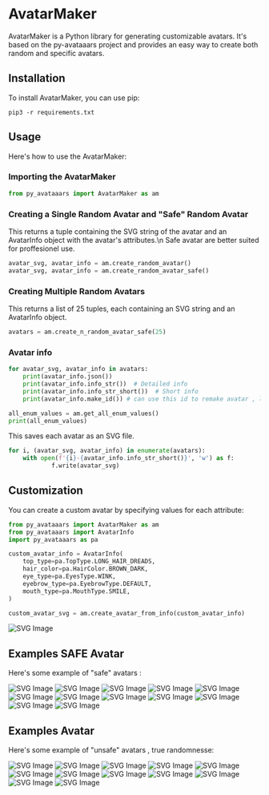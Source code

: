  # AvatarMaker

AvatarMaker is a Python library for generating customizable avatars. It's based on the py-avataaars project and provides an easy way to create both random and specific avatars.

## Installation

To install AvatarMaker, you can use pip:


```shell
pip3 -r requirements.txt
```

## Usage

Here's how to use the AvatarMaker:

### Importing the AvatarMaker

```python
from py_avataaars import AvatarMaker as am
```
### Creating a Single Random Avatar and "Safe" Random Avatar
This returns a tuple containing the SVG string of the avatar and an AvatarInfo object with the avatar's attributes.\n
Safe avatar are better suited for proffesionel use.

```python
avatar_svg, avatar_info = am.create_random_avatar()
avatar_svg, avatar_info = am.create_random_avatar_safe()

```
### Creating Multiple Random Avatars
This returns a list of 25 tuples, each containing an SVG string and an AvatarInfo object.

```python
avatars = am.create_n_random_avatar_safe(25)
```

### Avatar info

```python
for avatar_svg, avatar_info in avatars:
    print(avatar_info.json())
    print(avatar_info.info_str())  # Detailed info
    print(avatar_info.info_str_short())  # Short info
    print(avatar_info.make_id()) # can use this id to remake avatar , ligther to save in db

all_enum_values = am.get_all_enum_values()
print(all_enum_values)
```

This saves each avatar as an SVG file.

```python
for i, (avatar_svg, avatar_info) in enumerate(avatars):
    with open(f'{i}-{avatar_info.info_str_short()}', 'w') as f:
            f.write(avatar_svg)
```


## Customization

You can create a custom avatar by specifying values for each attribute:

```python
from py_avataaars import AvatarMaker as am
from py_avataaars import AvatarInfo
import py_avataaars as pa

custom_avatar_info = AvatarInfo(
    top_type=pa.TopType.LONG_HAIR_DREADS,
    hair_color=pa.HairColor.BROWN_DARK,
    eye_type=pa.EyesType.WINK,
    eyebrow_type=pa.EyebrowType.DEFAULT,
    mouth_type=pa.MouthType.SMILE,
)

custom_avatar_svg = am.create_avatar_from_info(custom_avatar_info)
```
![SVG Image](custom_avatar.svg)

## Examples SAFE Avatar
Here's some example of "safe" avatars : 

![SVG Image](/example/0.svg)
![SVG Image](example/1.svg)
![SVG Image](example/2.svg)
![SVG Image](example/3.svg)
![SVG Image](example/4.svg)
![SVG Image](example/5.svg)
![SVG Image](example/6.svg)
![SVG Image](example/7.svg)
![SVG Image](example/8.svg)
![SVG Image](example/9.svg)
![SVG Image](example/10.svg)
![SVG Image](example/11.svg)


## Examples Avatar
Here's some example of "unsafe" avatars , true randomnesse:


![SVG Image](example/12.svg)
![SVG Image](example/13.svg)
![SVG Image](example/14.svg)
![SVG Image](example/15.svg)
![SVG Image](example/16.svg)
![SVG Image](example/17.svg)
![SVG Image](example/18.svg)
![SVG Image](example/19.svg)
![SVG Image](example/20.svg)
![SVG Image](example/21.svg)
![SVG Image](example/22.svg)
![SVG Image](example/23.svg)